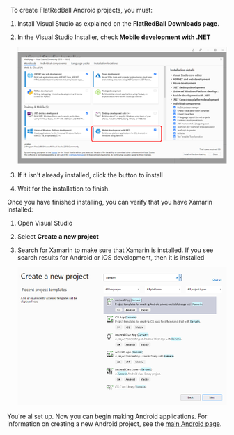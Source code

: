   To create FlatRedBall Android projects, you must:

1.  Install Visual Studio as explained on the **FlatRedBall Downloads page**.

2.  In the Visual Studio Installer, check **Mobile development with .NET**

    ![](/media/2021-05-img_609a8a6fe4466.png)

3.  If it isn't already installed, click the button to install

4.  Wait for the installation to finish.

Once you have finished installing, you can verify that you have Xamarin installed:

1.  Open Visual Studio

2.  Select **Create a new project**

3.  Search for Xamarin to make sure that Xamarin is installed. If you see search results for Android or iOS development, then it is installed

    ![](/media/2022-03-img_62361bd3833b5.png)

You're al set up. Now you can begin making Android applications. For information on creating a new Android project, see the [main Android page](/documentation/tools/glue-reference/multi-platform/glue-how-to-create-a-flatredball-android-project/.md).  

